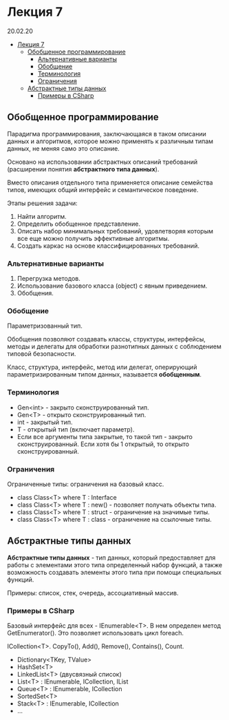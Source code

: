 # Лекция 7

20.02.20

- [Лекция 7](#Лекция-7)
  - [Обобщенное программирование](#Обобщенное-программирование)
    - [Альтернативные варианты](#Альтернативные-варианты)
    - [Обобщение](#Обобщение)
    - [Терминология](#Терминология)
    - [Ограничения](#Ограничения)
  - [Абстрактные типы данных](#Абстрактные-типы-данных)
    - [Примеры в CSharp](#Примеры-в-csharp)

## Обобщенное программирование

Парадигма программирования, заключающаяся в таком описании данных и алгоритмов, которое можно применять к различным типам данных, не меняя само это описание.

Основано на использовании абстрактных описаний требований (расширении понятия __абстрактного типа данных__).

Вместо описания отдельного типа применяется описание семейства типов, имеющих общий интерфейс и семантическое поведение.

Этапы решения задачи:

1. Найти алгоритм.
2. Определить обобщенное представление.
3. Описать набор минимальных требований, удовлетворяя которым все еще можно получить эффективные алгоритмы.
4. Создать каркас на основе классифицированных требований.

### Альтернативные варианты

1. Перегрузка методов.
2. Использование базового класса (object) с явным приведением.
3. Обобщения.

### Обобщение

Параметризованный тип.

Обобщения позволяют создавать классы, структуры, интерфейсы, методы и делегаты для обработки разнотипных данных с соблюдением типовой безопасности.

Класс, структура, интерфейс, метод или делегат, оперирующий параметризированным типом данных, называется __обобщенным__.

### Терминология

- Gen\<int\> - закрыто сконструированный тип.
- Gen\<T\> - открыто сконструированный тип.
- int - закрытый тип.
- T - открытый тип (включает параметр).
- Если все аргументы типа закрытые, то такой тип - закрыто сконструированный. Если хотя бы 1 открытый, то открыто сконструированный.

### Ограничения

Ограниченные типы: ограничения на базовый класс.

- class Class\<T\> where T : Interface
- class Class\<T\> where T : new() - позволяет получать объекты типа.
- class Class\<T\> where T : struct - ограничение на значимые типы.
- class Class\<T\> where T : class - ограничение на ссылочные типы.

## Абстрактные типы данных

__Абстрактные типы данных__ - тип данных, который предоставляет для работы с элементами этого типа определенный набор функций, а также возможность создавать элементы этого типа при помощи специальных функций.

Примеры: список, стек, очередь, ассоциативный массив.

### Примеры в CSharp

Базовый интерфейс для всех - IEnumerable\<T\>. В нем определен метод GetEnumerator(). Это позволяет использовать цикл foreach.

ICollection\<T\>. CopyTo(), Add(), Remove(), Contains(), Count.

- Dictionary<TKey, TValue>
- HashSet\<T\>
- LinkedList\<T\> (двусвязный список)
- List\<T\> : IEnumerable, ICollection, IList
- Queue\<T\> : IEnumerable, ICollection
- SortedSet\<T\>
- Stack\<T\> : IEnumerable, ICollection
- ...
